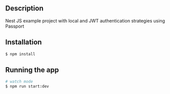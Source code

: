 ## Description

Nest JS example project with local and JWT authentication strategies using Passport

## Installation

```bash
$ npm install
```

## Running the app

```bash
# watch mode
$ npm run start:dev
```

